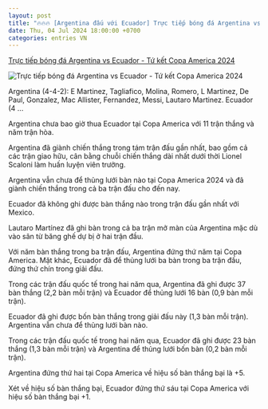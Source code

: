 ```yaml
---
layout: post
title: "🔥🔥🔥 [Argentina đấu với Ecuador] Trực tiếp bóng đá Argentina vs Ecuador - Tứ kết Copa America 2024"
date: Thu, 04 Jul 2024 18:00:00 +0700
categories: entries VN
---
```

[Trực tiếp bóng đá Argentina vs Ecuador - Tứ kết Copa America 2024](https://vietnamnet.vn/truc-tiep-bong-da-argentina-vs-ecuador-ban-ket-copa-america-2024-2298373.html)

![Trực tiếp bóng đá Argentina vs Ecuador - Tứ kết Copa America 2024](https://static-images.vnncdn.net/vps_images_publish/000001/000003/2024/7/5/truc-tiep-bong-da-argentina-1-0-ecuador-sao-mu-mo-ty-so-cho-dkvd-436.jpg?width=0&s=RERvceVSTPUU4hf40gsPKg)

Argentina (4-4-2): E Martinez, Tagliafico, Molina, Romero, L Martinez, De Paul, Gonzalez, Mac Allister, Fernandez, Messi, Lautaro Martinez. Ecuador (4 ...

Argentina chưa bao giờ thua Ecuador tại Copa America với 11 trận thắng và năm trận hòa.

Argentina đã giành chiến thắng trong tám trận đấu gần nhất, bao gồm cả các trận giao hữu, cân bằng chuỗi chiến thắng dài nhất dưới thời Lionel Scaloni làm huấn luyện viên trưởng.

Argentina vẫn chưa để thủng lưới bàn nào tại Copa America 2024 và đã giành chiến thắng trong cả ba trận đấu cho đến nay.

Ecuador đã không ghi được bàn thắng nào trong trận đấu gần nhất với Mexico.

Lautaro Martínez đã ghi bàn trong cả ba trận mở màn của Argentina mặc dù vào sân từ băng ghế dự bị ở hai trận đầu.

Với năm bàn thắng trong ba trận đấu, Argentina đứng thứ năm tại Copa America. Mặt khác, Ecuador đã để thủng lưới ba bàn trong ba trận đấu, đứng thứ chín trong giải đấu.

Trong các trận đấu quốc tế trong hai năm qua, Argentina đã ghi được 37 bàn thắng (2,2 bàn mỗi trận) và Ecuador để thủng lưới 16 bàn (0,9 bàn mỗi trận).

Ecuador đã ghi được bốn bàn thắng trong giải đấu này (1,3 bàn mỗi trận). Argentina vẫn chưa để thủng lưới bàn nào.

Trong các trận đấu quốc tế trong hai năm qua, Ecuador đã ghi được 23 bàn thắng (1,3 bàn mỗi trận) và Argentina để thủng lưới bốn bàn (0,2 bàn mỗi trận).

Argentina đứng thứ hai tại Copa America về hiệu số bàn thắng bại là +5.

Xét về hiệu số bàn thắng bại, Ecuador đứng thứ sáu tại Copa America với hiệu số bàn thắng bại +1.

